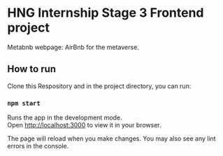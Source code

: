 # HNG Internship Stage 3 Frontend project

Metabnb webpage: AirBnb for the metaverse.

## How to run

Clone this Respository and in the project directory, you can run:

### `npm start`

Runs the app in the development mode.\
Open [http://localhost:3000](http://localhost:3000) to view it in your browser.

The page will reload when you make changes.
You may also see any lint errors in the console.
